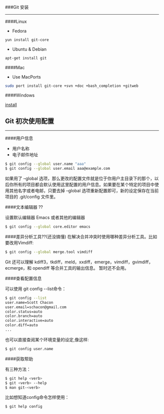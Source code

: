 ###Git 安装
- - -

####Linux

* Fedora  

```bash
yun install git-core
```

* Ubuntu & Debian

```bash
apt-get install git
```

####Mac

* Use MacPorts

```bash
sudo port install git-core +svn +doc +bash_completion +gitweb
```

####Windows

[install](http://code.google.com/p/msysgit)


## Git 初次使用配置

- - - 

####用户信息

* 用户名称
* 电子邮件地址

```bash
$ git config --global user.name "aaa"
$ git config --global user.email aaa@example.com
```

如果用了 –global 选项，那么更改的配置文件就是位于你用户主目录下的那个，以后你所有的项目都会默认使用这里配置的用户信息。如果要在某个特定的项目中使用其他名字或者电邮，只要去掉 –global 选项重新配置即可，新的设定保存在当前项目的 .git/config 文件里。

####文本编辑器 ??

设置默认编辑器 Emacs 或者其他的编辑器

```bash
$ git config --global core.editor emacs
```

####差异分析工具??(还没搞懂)
在解决合并冲突时使用哪种差异分析工具。比如要改用Vimdiff:

```bash
$ git config --global merge.tool vimdiff
```

Git 还可以理解 kdiff3，tkdiff，meld，xxdiff，emerge，vimdiff，gvimdiff，ecmerge，和 opendiff 等合并工具的输出信息。
暂时还不会用。

####查看配置信息

可以使用 git config --list命令：

```bash
$ git config --list
user.name=Scott Chacon
user.email=schacon@gmail.com
color.status=auto
color.branch=auto
color.interactive=auto
color.diff=auto
...
```

也可以直接查阅某个环境变量的设定,像这样:

```bash
$ git config user.name
```

####获取帮助

有三种方法：

```bash
$ git help <verb>
$ git <verb> --help
$ man git-<verb>
```

比如想知道config命令怎样使用：

```bash
$ git help config
```
